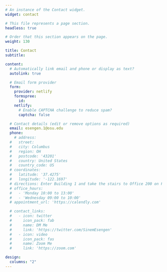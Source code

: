 ```yaml
---
# An instance of the Contact widget.
widget: contact

# This file represents a page section.
headless: true

# Order that this section appears on the page.
weight: 130

title: Contact
subtitle:

content:
  # Automatically link email and phone or display as text?
  autolink: true

  # Email form provider
  form:
    provider: netlify
    formspree:
      id:
    netlify:
      # Enable CAPTCHA challenge to reduce spam?
      captcha: false

  # Contact details (edit or remove options as required)
  email: esengen.1@osu.edu
  phone:
    # address:
  #   street:
  #   city: Columbus
  #   region: OH
  #   postcode: '43201'
  #   country: United States
  #   country_code: US
  # coordinates:
  #   latitude: '37.4275'
  #   longitude: '-122.1697'
  # directions: Enter Building 1 and take the stairs to Office 200 on Floor 2
  # office_hours:
  #   - 'Monday 10:00 to 13:00'
  #   - 'Wednesday 09:00 to 10:00'
  # appointment_url: 'https://calendly.com'

  # contact_links:
  #   - icon: twitter
  #     icon_pack: fab
  #     name: DM Me
  #     link: 'https://twitter.com/SinemEsengen'
  #   - icon: video
  #     icon_pack: fas
  #     name: Zoom Me
  #     link: 'https://zoom.com'

design:
  columns: "2"
---
```

